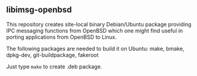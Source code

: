 libimsg-openbsd
---------------

This repository creates site-local binary Debian/Ubuntu package
providing IPC messaging functions from OpenBSD which one might find useful
in porting applications from OpenBSD to Linux.

The following packages are needed to build it on Ubuntu:
    make, bmake, dpkg-dev, git-buildpackage, fakeroot

Just type `make` to create .deb package.

